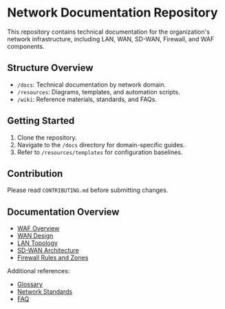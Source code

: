 # Network Documentation Repository

This repository contains technical documentation for the organization's network infrastructure, including LAN, WAN, SD-WAN, Firewall, and WAF components.

## Structure Overview
- `/docs`: Technical documentation by network domain.
- `/resources`: Diagrams, templates, and automation scripts.
- `/wiki`: Reference materials, standards, and FAQs.

## Getting Started
1. Clone the repository.
2. Navigate to the `/docs` directory for domain-specific guides.
3. Refer to `/resources/templates` for configuration baselines.

## Contribution
Please read `CONTRIBUTING.md` before submitting changes.
## Documentation Overview

- [WAF Overview](docs/WAF/overview.md)
- [WAN Design](docs/WAN/design.md)
- [LAN Topology](docs/LAN/topology.md)
- [SD-WAN Architecture](docs/SD-WAN/architecture.md)
- [Firewall Rules and Zones](docs/Firewall/rules-and-zones.md)

Additional references:
- [Glossary](wiki/glossary.md)
- [Network Standards](wiki/standards.md)
- [FAQ](wiki/faq.md)
